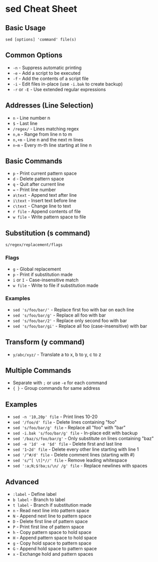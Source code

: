 # sed Cheat Sheet

## Basic Usage
```
sed [options] 'command' file(s)
```

## Common Options
- `-n` - Suppress automatic printing
- `-e` - Add a script to be executed
- `-f` - Add the contents of a script file
- `-i` - Edit files in-place (use `-i.bak` to create backup)
- `-r` or `-E` - Use extended regular expressions

## Addresses (Line Selection)
- `n` - Line number n
- `$` - Last line
- `/regex/` - Lines matching regex
- `n,m` - Range from line n to m
- `n,+m` - Line n and the next m lines
- `n~m` - Every m-th line starting at line n

## Basic Commands
- `p` - Print current pattern space
- `d` - Delete pattern space
- `q` - Quit after current line
- `=` - Print line number
- `a\text` - Append text after line
- `i\text` - Insert text before line
- `c\text` - Change line to text
- `r file` - Append contents of file
- `w file` - Write pattern space to file

## Substitution (s command)
```
s/regex/replacement/flags
```
### Flags
- `g` - Global replacement
- `p` - Print if substitution made
- `i` or `I` - Case-insensitive match
- `w file` - Write to file if substitution made

### Examples
- `sed 's/foo/bar/'` - Replace first foo with bar on each line
- `sed 's/foo/bar/g'` - Replace all foo with bar
- `sed 's/foo/bar/2'` - Replace only second foo with bar
- `sed 's/foo/bar/gi'` - Replace all foo (case-insensitive) with bar

## Transform (y command)
- `y/abc/xyz/` - Translate a to x, b to y, c to z

## Multiple Commands
- Separate with `;` or use `-e` for each command
- `{ }` - Group commands for same address

## Examples
- `sed -n '10,20p' file` - Print lines 10-20
- `sed '/foo/d' file` - Delete lines containing "foo"
- `sed 's/foo/bar/g' file` - Replace all "foo" with "bar"
- `sed -i.bak 's/foo/bar/g' file` - In-place edit with backup
- `sed '/baz/s/foo/bar/g'` - Only substitute on lines containing "baz"
- `sed -e '1d' -e '$d' file` - Delete first and last line
- `sed '1~2d' file` - Delete every other line starting with line 1
- `sed '/^#/d' file` - Delete comment lines (starting with #)
- `sed 's/^[ \t]*//' file` - Remove leading whitespace
- `sed ':a;N;$!ba;s/\n/ /g' file` - Replace newlines with spaces

## Advanced
- `:label` - Define label
- `b label` - Branch to label
- `t label` - Branch if substitution made
- `n` - Read next line into pattern space
- `N` - Append next line to pattern space
- `D` - Delete first line of pattern space
- `P` - Print first line of pattern space
- `h` - Copy pattern space to hold space
- `H` - Append pattern space to hold space
- `g` - Copy hold space to pattern space
- `G` - Append hold space to pattern space
- `x` - Exchange hold and pattern spaces
